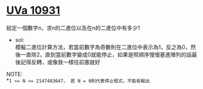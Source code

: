 # [UVa 10931](https://vjudge.net/problem/UVA-10931)  

給定一個數字n，求n的二進位以及在n的二進位中有多少1  

* sol:  
  模擬二進位計算方法，若當前數字為奇數則在二進位中表示為1，反之為0，然後一直除2，直到當前數字變成0就能停止，如果是照順序慢慢塞進陣列的話最後記得反轉，或像我一樣往前塞就好  
  
NOTE:  
  *`1 <= N <= 2147483647， 若 N = 0則代表停止程式，不能有輸出`
